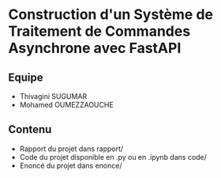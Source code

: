 # Construction d'un Système de Traitement de Commandes Asynchrone avec FastAPI

## Equipe
+ Thivagini SUGUMAR
+ Mohamed OUMEZZAOUCHE

## Contenu
+ Rapport du projet dans rapport/
+ Code du projet disponible en .py ou en .ipynb dans code/
+ Enoncé du projet dans enonce/


